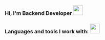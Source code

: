 ### Hi, I'm Backend Developer <img src="https://fonts.gstatic.com/s/e/notoemoji/latest/1f44b_1f3fb/512.webp" hight="30px" width="30px">
### Languages and tools I work with: <img src="https://img.icons8.com/?size=100&id=13441&format=png&color=000000" hight="30px" width="30px">
